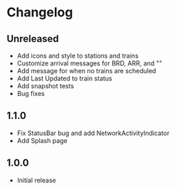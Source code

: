 # Changelog

## Unreleased

* Add icons and style to stations and trains
* Customize arrival messages for BRD, ARR, and ""
* Add message for when no trains are scheduled
* Add Last Updated to train status
* Add snapshot tests
* Bug fixes

## 1.1.0

* Fix StatusBar bug and add NetworkActivityIndicator
* Add Splash page

## 1.0.0

* Initial release
